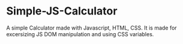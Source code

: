 # Simple-JS-Calculator
A simple Calculator made with Javascript, HTML, CSS. It is made for
excersizing JS DOM manipulation and using CSS variables.